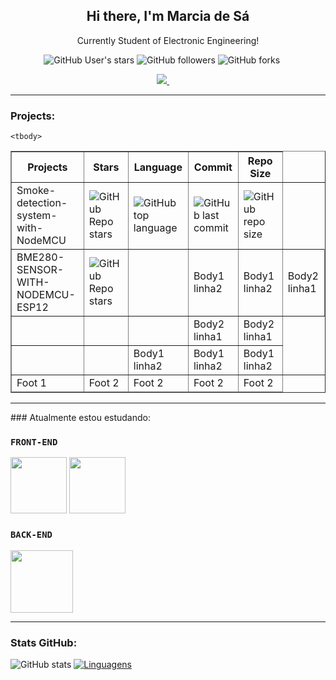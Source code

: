 
<p align="center">
 <h2 align="center">Hi there, I'm Marcia de Sá</h2>
  <p align="center">Currently Student of Electronic Engineering!</p>
</p>


<p align='center'>
  <img alt="GitHub User's stars" src="https://img.shields.io/github/stars/mdsds-elt?style=social"> 
  <img alt="GitHub followers" src="https://img.shields.io/github/followers/mdsds-elt?style=social">
 <img alt="GitHub forks" src="https://img.shields.io/github/forks/mdsds-elt/mdsds-elt?style=social">
</a>&nbsp;&nbsp;&nbsp;&nbsp;

  <p align='center'>
  <a href="https://www.linkedin.com/in/mdsds/"><img src="https://img.shields.io/badge/linkedin-%230077B5.svg?&style=for-the-badge&logo=linkedin&logoColor=white" />
   </a>&nbsp;&nbsp;&nbsp;&nbsp;
 <hr>
 
  ### Projects:
 
<table border="1">
   <thead>
   <tr>
       <th> Projects  </th>
       <th>  Stars </th>
       <th> Language </th>
        <th>Commit</th>  
        <th>Repo Size</th>
   </tr>
   </thead>
 
   <tbody>
   <tr>
       <td>Smoke-detection-system-with-NodeMCU</td>
       <td> <img alt="GitHub Repo stars" src="https://img.shields.io/github/stars/mdsds-elt/Smoke-detection-system-with-NodeMCU?style=social"> </td>
       <td><img alt="GitHub top language" src="https://img.shields.io/github/languages/top/mdsds-elt/Smoke-detection-system-with-NodeMCU"></td>
        <td><img alt="GitHub last commit" src="https://img.shields.io/github/last-commit/mdsds-elt/Smoke-detection-system-with-NodeMCU"> </td>
        <td> <img alt="GitHub repo size" src="https://img.shields.io/github/repo-size/mdsds-elt/Smoke-detection-system-with-NodeMCU"> </td>
   </tr>
    
   <tr>
       <td> BME280-SENSOR-WITH-NODEMCU-ESP12  </td>
       <td>  <img alt="GitHub Repo stars" src="https://img.shields.io/github/stars/mdsds-elt/BME280-SENSOR-WITH-NODEMCU-ESP12?style=social">  <td> 
       </td> </td>
       <td>Body1 linha2</td>
       <td>Body1 linha2</td>
        <td>Body2 linha1</td>
   </tr> 
    
   </tbody>
 
    <tbody>
   <tr>
       <td></td>
       <td>   </td>
       <td>  </td>
       <td>Body2 linha1</td>
       <td>Body2 linha1</td>
   </tr>
    
   <tr>
       <td>  </td>
       <td>  </td>
       <td>Body1 linha2</td>
       <td>Body1 linha2</td>
        <td>Body1 linha2</td>
   </tr> 
    
   </tbody>
 
 
   <tfoot>
       <td>Foot 1</td>
       <td>Foot 2</td>
       <td>Foot 2</td>
       <td>Foot 2</td>
       <td>Foot 2</td>
     
   </tfoot>
</table>
 
 <hr>
 ### Atualmente estou estudando:
 
 ### `FRONT-END` 

 <img src="https://user-images.githubusercontent.com/81829451/130018716-120a92b7-3502-4525-9f08-fba8bbbf0d97.png" width="90" height="90"> <img src="https://user-images.githubusercontent.com/81829451/130375168-809a4404-7b9c-4833-b21c-8779b73ee687.png" width="90" height="90"> 



### `BACK-END`

<img src="https://user-images.githubusercontent.com/81829451/130018591-40c76b59-e920-4d57-85dc-6e369f22becd.png" width="100" height="100"> 
<hr>


### Stats GitHub:

![GitHub stats](https://github-readme-stats.vercel.app/api/?username=mdsds-elt&show_icons=true&title_color=fff&icon_color=79ff97&text_color=9f9f9f&bg_color=151515)
[![Linguagens](https://github-readme-stats.vercel.app/api/top-langs/?username=mdsds-elt&layout=compact&title_color=fff&icon_color=79ff97&text_color=9f9f9f&bg_color=151515)](https://github.com/mdsds-elt)



